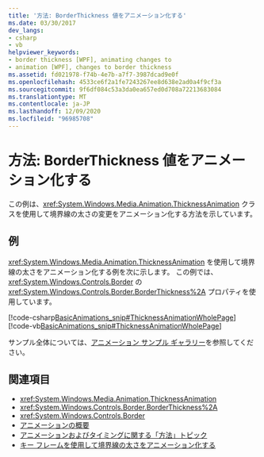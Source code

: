 ```yaml
---
title: '方法: BorderThickness 値をアニメーション化する'
ms.date: 03/30/2017
dev_langs:
- csharp
- vb
helpviewer_keywords:
- border thickness [WPF], animating changes to
- animation [WPF], changes to border thickness
ms.assetid: fd021978-f74b-4e7b-a7f7-3987dcad9e0f
ms.openlocfilehash: 4533ce6f2a1fe7243267ee8d638e2ad0a4f9cf3a
ms.sourcegitcommit: 9f6df084c53a3da0ea657ed0d708a72213683084
ms.translationtype: MT
ms.contentlocale: ja-JP
ms.lasthandoff: 12/09/2020
ms.locfileid: "96985708"
---
```

# <a name="how-to-animate-a-borderthickness-value"></a>方法: BorderThickness 値をアニメーション化する
この例は、<xref:System.Windows.Media.Animation.ThicknessAnimation> クラスを使用して境界線の太さの変更をアニメーション化する方法を示しています。  
  
## <a name="example"></a>例  
 <xref:System.Windows.Media.Animation.ThicknessAnimation> を使用して境界線の太さをアニメーション化する例を次に示します。 この例では、<xref:System.Windows.Controls.Border> の <xref:System.Windows.Controls.Border.BorderThickness%2A> プロパティを使用しています。  
  
 [!code-csharp[BasicAnimations_snip#ThicknessAnimationWholePage](~/samples/snippets/csharp/VS_Snippets_Wpf/BasicAnimations_snip/CSharp/ThicknessAnimationExample.cs#thicknessanimationwholepage)]
 [!code-vb[BasicAnimations_snip#ThicknessAnimationWholePage](~/samples/snippets/visualbasic/VS_Snippets_Wpf/BasicAnimations_snip/VisualBasic/ThicknessAnimationExample.vb#thicknessanimationwholepage)]  
  
 サンプル全体については、[アニメーション サンプル ギャラリー](https://github.com/Microsoft/WPF-Samples/tree/master/Animation/AnimationExamples)を参照してください。  
  
## <a name="see-also"></a>関連項目

- <xref:System.Windows.Media.Animation.ThicknessAnimation>
- <xref:System.Windows.Controls.Border.BorderThickness%2A>
- <xref:System.Windows.Controls.Border>
- [アニメーションの概要](../graphics-multimedia/animation-overview.md)
- [アニメーションおよびタイミングに関する「方法」トピック](../graphics-multimedia/animation-and-timing-how-to-topics.md)
- [キー フレームを使用して境界線の太さをアニメーション化する](../graphics-multimedia/how-to-animate-the-thickness-of-a-border-by-using-key-frames.md)
